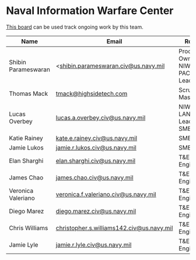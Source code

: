 # Naval Information Warfare Center

[This board](https://gitlab.jatic.net/groups/jatic/niwc/-/boards) can be used track ongoing work by this team.

| Name | Email | Role |
| ---- | ----- | ---- |
| Shibin Parameswaran | <shibin.parameswaran.civ@us.navy.mil | Product Owner, NIWC PAC Lead |
| Thomas Mack | tmack@highsidetech.com | Scrum Master |
| Lucas Overbey | <lucas.a.overbey.civ@us.navy.mil> | NIWC LANT Lead, SME |
| Katie Rainey | <kate.e.rainey.civ@us.navy.mil> | SME |
| Jamie Lukos | <jamie.r.lukos.civ@us.navy.mil> | SME |
| Elan Sharghi | <elan.sharghi.civ@us.navy.mil> | T&E Engineer | 
| James Chao | <james.chao.civ@us.navy.mil> | T&E Engineer | 
| Veronica Valeriano | <veronica.f.valeriano.civ@us.navy.mil> | T&E Engineer | 
| Diego Marez | <diego.marez.civ@us.navy.mil> | T&E Engineer |
| Chris Williams |  <christopher.s.williams142.civ@us.navy.mil> | T&E Engineer |
| Jamie Lyle | <jamie.r.lyle.civ@us.navy.mil> | T&E Engineer |
